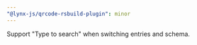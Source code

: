```yaml
---
"@lynx-js/qrcode-rsbuild-plugin": minor
---
```


Support "Type to search" when switching entries and schema.

